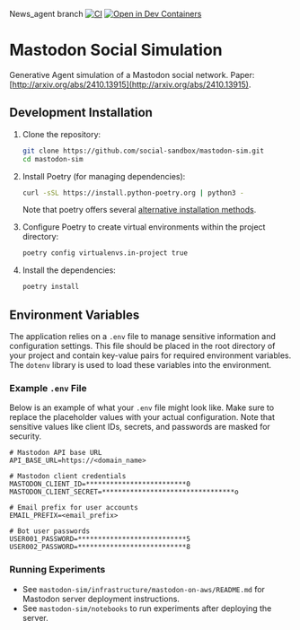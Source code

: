 News_agent branch 
[![CI](https://github.com/social-sandbox/mastodon-sim/actions/workflows/test.yml/badge.svg)](https://github.com/social-sandbox/mastodon-sim/actions/workflows/test.yml)
[![Open in Dev Containers](https://img.shields.io/static/v1?label=Dev%20Containers&message=Open&color=blue&logo=visualstudiocode)](https://vscode.dev/redirect?url=vscode://ms-vscode-remote.remote-containers/cloneInVolume?url=https://github.com/social-sandbox/mastodon-sim)

# Mastodon Social Simulation

Generative Agent simulation of a Mastodon social network. Paper: [http://arxiv.org/abs/2410.13915](http://arxiv.org/abs/2410.13915).

<!--
## Hidden Section

## Installing

To install this package, run:

```sh
pip install mastodon-sim
```

-->

## Development Installation

1. Clone the repository:

    ```sh
    git clone https://github.com/social-sandbox/mastodon-sim.git
    cd mastodon-sim
    ```

2. Install Poetry (for managing dependencies):

    ```sh
    curl -sSL https://install.python-poetry.org | python3 -
    ```

    Note that poetry offers several [alternative installation methods](<https://python-poetry.org/docs/#installation}>).

3. Configure Poetry to create virtual environments within the project directory:

    ```sh
    poetry config virtualenvs.in-project true
    ```

4. Install the dependencies:

    ```sh
    poetry install
    ```

## Environment Variables

The application relies on a `.env` file to manage sensitive information and configuration settings. This file should be placed in the root directory of your project and contain key-value pairs for required environment variables. The `dotenv` library is used to load these variables into the environment.

### Example `.env` File

Below is an example of what your `.env` file might look like. Make sure to replace the placeholder values with your actual configuration. Note that sensitive values like client IDs, secrets, and passwords are masked for security.

```dotenv
# Mastodon API base URL
API_BASE_URL=https://<domain_name>

# Mastodon client credentials
MASTODON_CLIENT_ID=*************************0
MASTODON_CLIENT_SECRET=*********************************o

# Email prefix for user accounts
EMAIL_PREFIX=<email_prefix>

# Bot user passwords
USER001_PASSWORD=***************************5
USER002_PASSWORD=***************************8
```

<!--
## Hidden Section

## Using

To view the CLI help information, run:

```sh
mastodon-sim --help
```

-->

### Running Experiments

- See `mastodon-sim/infrastructure/mastodon-on-aws/README.md` for Mastodon server deployment instructions.
- See `mastodon-sim/notebooks` to run experiments after deploying the server.
